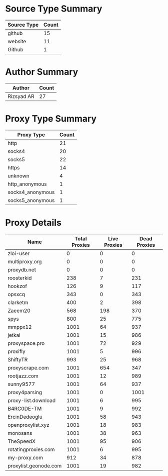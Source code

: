 # Source Type Summary

| Source Type | Count |
|-------------|-------|
| github | 15 |
| website | 11 |
| Github | 1 |


# Author Summary

| Author | Count |
|--------|-------|
| Rizsyad AR | 27 |


# Proxy Type Summary

| Proxy Type | Count |
|------------|-------|
| http | 21 |
| socks4 | 20 |
| socks5 | 22 |
| https | 14 |
| unknown | 4 |
| http_anonymous | 1 |
| socks4_anonymous | 1 |
| socks5_anonymous | 1 |


# Proxy Details

| Name | Total Proxies | Live Proxies | Dead Proxies |
|------|---------------|--------------|---------------|
| zloi-user | 0 | 0 | 0 |
| multiproxy.org | 0 | 0 | 0 |
| proxydb.net | 0 | 0 | 0 |
| roosterkid | 238 | 7 | 231 |
| hookzof | 126 | 9 | 117 |
| opsxcq | 343 | 0 | 343 |
| clarketm | 400 | 2 | 398 |
| Zaeem20 | 568 | 198 | 370 |
| spys | 800 | 25 | 775 |
| mmppx12 | 1001 | 64 | 937 |
| jetkai | 1001 | 15 | 986 |
| proxyspace.pro | 1001 | 72 | 929 |
| proxifly | 1001 | 5 | 996 |
| ShiftyTR | 993 | 25 | 968 |
| proxyscrape.com | 1001 | 654 | 347 |
| rootjazz.com | 1001 | 12 | 989 |
| sunny9577 | 1001 | 64 | 937 |
| proxy4parsing | 1001 | 0 | 1001 |
| proxy-list.download | 1001 | 6 | 995 |
| B4RC0DE-TM | 1001 | 9 | 992 |
| ErcinDedeoglu | 1001 | 58 | 943 |
| openproxylist.xyz | 1001 | 18 | 983 |
| monosans | 1001 | 38 | 963 |
| TheSpeedX | 1001 | 95 | 906 |
| rotatingproxies.com | 1001 | 6 | 995 |
| my-proxy.com | 912 | 34 | 878 |
| proxylist.geonode.com | 1001 | 19 | 982 |
